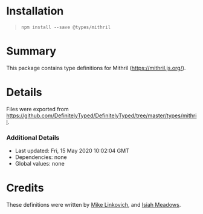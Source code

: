 # Installation
> `npm install --save @types/mithril`

# Summary
This package contains type definitions for Mithril (https://mithril.js.org/).

# Details
Files were exported from https://github.com/DefinitelyTyped/DefinitelyTyped/tree/master/types/mithril.

### Additional Details
 * Last updated: Fri, 15 May 2020 10:02:04 GMT
 * Dependencies: none
 * Global values: none

# Credits
These definitions were written by [Mike Linkovich](https://github.com/spacejack), and [Isiah Meadows](https://github.com/isiahmeadows).
